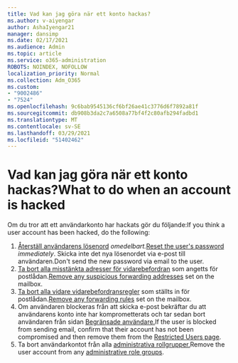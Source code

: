 ```yaml
---
title: Vad kan jag göra när ett konto hackas?
ms.author: v-aiyengar
author: AshaIyengar21
manager: dansimp
ms.date: 02/17/2021
ms.audience: Admin
ms.topic: article
ms.service: o365-administration
ROBOTS: NOINDEX, NOFOLLOW
localization_priority: Normal
ms.collection: Adm_O365
ms.custom:
- "9002486"
- "7524"
ms.openlocfilehash: 9c6bab9545136cf6bf26ae41c3776d6f7892a81f
ms.sourcegitcommit: db908b3da2c7a6508a77bf4f2c80afb294fadbd1
ms.translationtype: MT
ms.contentlocale: sv-SE
ms.lasthandoff: 03/29/2021
ms.locfileid: "51402462"
---
```

# <a name="what-to-do-when-an-account-is-hacked"></a><span data-ttu-id="e3bd5-102">Vad kan jag göra när ett konto hackas?</span><span class="sxs-lookup"><span data-stu-id="e3bd5-102">What to do when an account is hacked</span></span>

<span data-ttu-id="e3bd5-103">Om du tror att ett användarkonto har hackats gör du följande:</span><span class="sxs-lookup"><span data-stu-id="e3bd5-103">If you think a user account has been hacked, do the following:</span></span>

1. <span data-ttu-id="e3bd5-104">[Återställ användarens lösenord](https://go.microsoft.com/fwlink/?linkid=2103704) *omedelbart.*</span><span class="sxs-lookup"><span data-stu-id="e3bd5-104">[Reset the user's password](https://go.microsoft.com/fwlink/?linkid=2103704) *immediately*.</span></span> <span data-ttu-id="e3bd5-105">Skicka inte det nya lösenordet via e-post till användaren.</span><span class="sxs-lookup"><span data-stu-id="e3bd5-105">Don't send the new password via email to the user.</span></span>
1. <span data-ttu-id="e3bd5-106">[Ta bort alla misstänkta adresser för vidarebefordran](https://go.microsoft.com/fwlink/?linkid=2103705) som angetts för postlådan.</span><span class="sxs-lookup"><span data-stu-id="e3bd5-106">[Remove any suspicious forwarding addresses](https://go.microsoft.com/fwlink/?linkid=2103705) set on the mailbox.</span></span>
1. <span data-ttu-id="e3bd5-107">[Ta bort alla vidare vidarebefordransregler](https://go.microsoft.com/fwlink/?linkid=2103706) som ställts in för postlådan.</span><span class="sxs-lookup"><span data-stu-id="e3bd5-107">[Remove any forwarding rules](https://go.microsoft.com/fwlink/?linkid=2103706) set on the mailbox.</span></span>
1. <span data-ttu-id="e3bd5-108">Om användaren blockeras från att skicka e-post bekräftar du att användarens konto inte har komprometterats och tar sedan bort användaren från sidan [Begränsade användare.](https://go.microsoft.com/fwlink/?linkid=2103706)</span><span class="sxs-lookup"><span data-stu-id="e3bd5-108">If the user is blocked from sending email, confirm that their account has not been compromised and then remove them from the [Restricted Users page](https://go.microsoft.com/fwlink/?linkid=2103706).</span></span>
1. <span data-ttu-id="e3bd5-109">Ta bort användarkontot från alla [administrativa rollgrupper.](https://go.microsoft.com/fwlink/?linkid=2092294)</span><span class="sxs-lookup"><span data-stu-id="e3bd5-109">Remove the user account from any [administrative role groups](https://go.microsoft.com/fwlink/?linkid=2092294).</span></span>